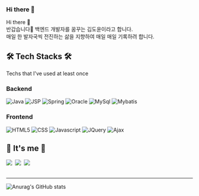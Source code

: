 ### Hi there 👋

Hi there 👋 </br>
반갑습니다🤗 백엔드 개발자를 꿈꾸는 김도윤이라고 합니다. </br>
매일 한 발자국씩 전진하는 삶을 지향하여 매일 매일 기록하려 합니다.</br>


<h2> 🛠 Tech Stacks 🛠 </h2>
 Techs that I've used at least once
<h3>Backend</h3>
<img alt="Java" src ="https://img.shields.io/badge/Java-007396.svg?&style=flat&logo=Java&logoColor=white"/>
<img alt="JSP" src ="https://img.shields.io/badge/JSP-F86001.svg?&style=flat&logo=Java&logoColor=white"/>
<img alt="Spring" src ="https://img.shields.io/badge/Spring-6DB33F.svg?&style=flat&logo=Spring&logoColor=white"/>
<img alt="Oracle" src ="https://img.shields.io/badge/Oracle-F80000.svg?&style=flat&logo=Oracle&logoColor=white"/>
<img alt="MySql" src ="https://img.shields.io/badge/MySql-4479A1.svg?&style=flat&logo=MySql&logoColor=white"/>
<img alt="Mybatis" src ="https://img.shields.io/badge/Mybatis-1F4056.svg?&style=flat&logo=Mybatis&logoColor=white"/>
  
<h3>Frontend</h3>
<img alt="HTML5" src ="https://img.shields.io/badge/HTML5-E34F26.svg?&style=flat&logo=HTML5&logoColor=white"/>
<img alt="CSS" src ="https://img.shields.io/badge/CSS3-1572B6.svg?&style=flat&logo=CSS3&logoColor=white"/>
<img alt="Javascript" src ="https://img.shields.io/badge/JavaScript-F7DF1E.svg?&style=flat&logo=JavaScript&logoColor=white"/>
<img alt="JQuery" src ="https://img.shields.io/badge/JQuery-0769AD.svg?&style=flat&logo=JQuery&logoColor=white"/>
<img alt="Ajax" src ="https://img.shields.io/badge/Ajax-0094F5.svg?&style=flat&logo=Ajax&logoColor=white"/>
<br>

<h2>🌷 It's me 🌼</h2>
  <a href="https://turtle8760.tistory.com/"><img src="https://img.shields.io/badge/Tistory-FAFAFA?style=flat&logo=FAFAFA&logoColor=white&link=https://turtle8760.tistory.com/"/></a>&nbsp
  <a href="gustj3201@gmail.com"><img src="https://img.shields.io/badge/Gmail-d14836?style=flat&logo=Gmail&logoColor=white&link=gustj3201@gmail.com"/></a>&nbsp
<img  src="http://mazassumnida.wtf/api/mini/generate_badge?boj=gustj8760">

<br>

</div>
<br>
<hr>

![Anurag's GitHub stats](https://github-readme-stats.vercel.app/api?username=yoondori2&count_private=true&include_all_commits=true&show_icons=true&theme=radical) 
